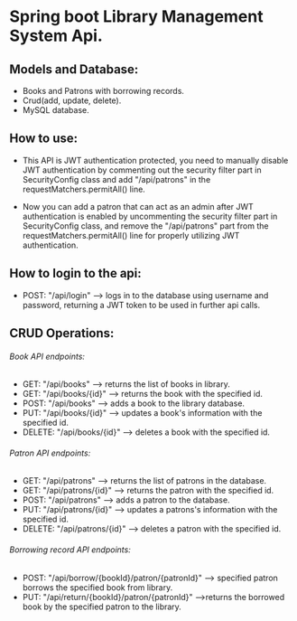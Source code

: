 # Spring boot Library Management System Api.

## Models and Database:
* Books and Patrons with borrowing records.
* Crud(add, update, delete).
* MySQL database.

## How to use:
* This API is JWT authentication protected, you need to manually disable JWT authentication by commenting out
the security filter part in SecurityConfig class and add "/api/patrons" in the requestMatchers.permitAll() line.

* Now you can add a patron that can act as an admin after JWT authentication is enabled
by uncommenting the security filter part in SecurityConfig class, and remove the "/api/patrons" part
from the requestMatchers.permitAll() line for properly utilizing JWT authentication.

## How to login to the api:
* POST: "/api/login" --> logs in to the database using username and password,
                        returning a JWT token to be used in further api calls.

## CRUD Operations:
###### Book API endpoints:
* GET: "/api/books" --> returns the list of books in library.
* GET: "/api/books/{id}" --> returns the book with the specified id.
* POST: "/api/books" --> adds a book to the library database.
* PUT: "/api/books/{id}" --> updates a book's information with the specified id.
* DELETE: "/api/books/{id}" --> deletes a book with the specified id.

###### Patron API endpoints:
* GET: "/api/patrons" --> returns the list of patrons in the database.
* GET: "/api/patrons/{id}" --> returns the patron with the specified id.
* POST: "/api/patrons" --> adds a patron to the database.
* PUT: "/api/patrons/{id}" --> updates a patrons's information with the specified id.
* DELETE: "/api/patrons/{id}" --> deletes a patron with the specified id.

###### Borrowing record API endpoints:
* POST: "/api/borrow/{bookId}/patron/{patronId}" --> specified patron borrows the specified book from library.
* PUT: "/api/return/{bookId}/patron/{patronId}" -->returns the borrowed book by the specified patron to the library.





